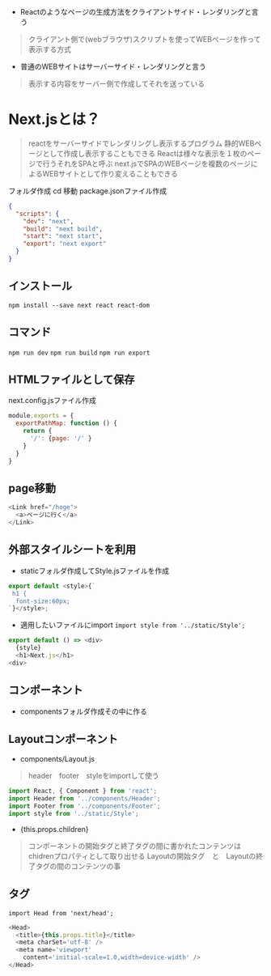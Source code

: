 - Reactのようなページの生成方法をクライアントサイド・レンダリングと言う
>クライアント側で(webブラウザ)スクリプトを使ってWEBぺージを作って表示する方式

- 普通のWEBサイトはサーバーサイド・レンダリングと言う
>表示する内容をサーバー側で作成してそれを送っている

# Next.jsとは？
>reactをサーバーサイドでレンダリングし表示するプログラム
>静的WEBページとして作成し表示することもできる
>Reactは様々な表示を１枚のページで行うそれをSPAと呼ぶ
>next.jsでSPAのWEBページを複数のページによるWEBサイトとして作り変えることもできる

フォルダ作成
cd 移動
package.jsonファイル作成
```json
{
  "scripts": {
    "dev": "next",
    "build": "next build",
    "start": "next start",
    "export": "next export"
  }
}
```
## インストール
`npm install --save next react react-dom`

## コマンド
`npm run dev`
`npm run build`
`npm run export`

## HTMLファイルとして保存
next.config.jsファイル作成
```js
module.exports = {
  exportPathMap: function () {
    return {
      '/': {page: '/' }
    }
  }
}
```
## page移動
```js
<Link href="/hoge">
  <a>ページに行く</a>
</Link>
```

## 外部スタイルシートを利用
- staticフォルダ作成してStyle.jsファイルを作成
```js
export default <style>{`
 h1 {
  font-size:60px;
`}</style>;
```
- 適用したいファイルにimport
`import style from '../static/Style';`

```js
export default () => <div>
  {style}
  <h1>Next.js</h1>
<div>
```
## コンポーネント
- componentsフォルダ作成その中に作る

## Layoutコンポーネント
- components/Layout.js
>header　footer　styleをimportして使う


```js
import React, { Component } from 'react';
import Header from '../components/Header';
import Footer from '../components/Footer';
import style from '../static/Style';
```

- {this.props.children}
>コンポーネントの開始タグと終了タグの間に書かれたコンテンツはchidrenプロパティとして取り出せる
>Layoutの開始タグ　と　Layoutの終了タグの間のコンテンツの事

## <Head>タグ
`import Head from 'next/head';`

```js
<Head>
  <title>{this.props.title}</title>
  <meta charSet='utf-8' />
  <meta name='viewport'
    content='initial-scale=1.0,width=device-width' />
</Head>
```

